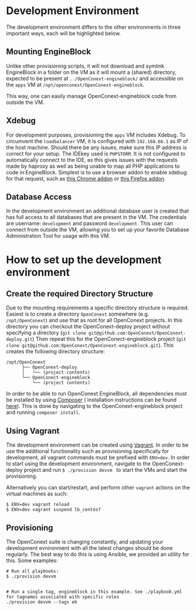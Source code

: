 Development Environment
==============================

The development environment differs to the other environments in three important ways, each will be highlighted below.

## Mounting EngineBlock
Unlike other provisioning scripts, it will not download and symlink EngineBlock in a folder on the
VM as it will mount a (shared) directory, expected to be present at `../OpenConext-engineblock/` and
accessible on the `apps` VM at `/opt/openconext/OpenConext-engineblock`.

This way, one can easily manage OpenConext-engineblock code from outside the VM.

## Xdebug
For development purposes, provisioning the `apps` VM includes Xdebug. To circumvent the `loadbalancer` VM, it is
configured with `192.168.66.1` as IP of the host machine. Should there be any issues, make sure this IP address is
correct for your setup. The IDEkey used is `PHPSTORM`. It is not configured to automatically connect to the IDE, as this
gives issues with the requests made by haproxy as well as being unable to map all PHP applications to code in
EngineBlock. Simplest is to use a browser addon to enable xdebug for that request, such as [this Chrome addon][1] or
[this Firefox addon][2].

## Database Access

In the development environment an additional database user is created that has full access to all databases that are
present in the VM. The credentials are username: `development` and password `development`. This user can connect from
outside the VM, allowing you to set up your favorite Database Administration Tool for usage with this VM.

# How to set up the development environment

## Create the required Directory Structure

Due to the mounting requirements a specific directory structure is required. Easiest is to create a directory
`OpenConext` somewhere (e.g. `/opt/OpenConext`) and use that as root for all OpenConext projects. In this directory you
can checkout the OpenConext-deploy project without specifying a directory
(`git clone git@github.com:OpenConext/OpenConext-deploy.git`) Then repeat this for the OpenConect-engineblock project
(`git clone git@github.com:OpenConext/OpenConext-engineblock.git`). This creates the following directory structure:

```
/opt/OpenConext
      ├── OpenConext-deploy
      │   └── (project contents)
      └── OpenConect-engineblock
          └── (project contents)
```

In order to be able to run OpenConext EngineBlock, all dependencies must be installed by using [Composer][3] (
installation instructions can be found [here][4]). This is done by navigating to the OpenConext-engineblock project
and running `composer install`.

## Using Vagrant

The development environment can be created using [Vagrant][5]. In order to be use the additional functionality
such as provisioning specifically for development, all vagrant commands must be prefixed with `ENV=dev`.
In order to start using the development environment, navigate to the OpenConext-deploy project and run 
`$ ./provision devvm ` to start the VMs and start the provisioning.

Alternatively you can start/restart, and perform other `vagrant` actions on the virtual machines as such:

```
$ ENV=dev vagrant reload
$ ENV=dev vagrant suspend lb_centos7
```

## Provisioning

The OpenConext suite is changing constantly, and updating your development evnironment with all the latest changes 
should be done regularly. The best way to do this is using Ansible, we provided an utility for this. Some examples:

```
# Run all playbooks:
$ ./provision devvm 


# Run a single tag, engineblock in this example. See ./playbook.yml for tagnames associated with specific roles
./provision devvm --tags eb 

```

[1]: https://chrome.google.com/webstore/detail/xdebug-helper/eadndfjplgieldjbigjakmdgkmoaaaoc
[2]: https://addons.mozilla.org/en-us/firefox/addon/the-easiest-xdebug/
[3]: https://getcomposer.org/
[4]: https://getcomposer.org/download/
[5]: https://www.vagrantup.com/

